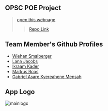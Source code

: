 
## OPSC POE Project
> [open this webpage](https://wiehan007.github.io/ReadmeWebpage/)
> > [Repo Link](https://github.com/wiehan007/ReadmeWebpage/)

## Team Member's Github Profiles
* [Wiehan Smalberger](https://github.com/wiehan007/)
* [Lana Jacobs](https://github.com/lanasmiley)
* [Ikraam Kader](https://github.com/IKader44)
* [Markus Roos](https://github.com/ItsSassyBruh)
* [Gabriel Asare Kyereahene Mensah](https://github.com/Princegabz)

## App Logo
![mainlogo](https://github.com/wiehan007/ReadmeWebpage/assets/101563564/4467067d-745c-479a-a057-6de086395416)





